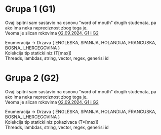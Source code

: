 # Grupa 1 (G1) 

Ovaj ispitni sam sastavio na osnovu "word of mouth" drugih studenata, pa ako ima neka nepreciznost zbog toga je.<br>
Veoma je slican rokovima [02.09.2024. G1 i G2](../2024-09-02)

Enumeracija -> Drzava { ENGLESKA, SPANIJA, HOLANDIJA, FRANCUSKA, BOSNA_I_HERCEGOVINA }<br>
Kolekcija tip staticki niz (T[max])<br>
Threads, lambdas, string, vector, regex, generisi id<br>

# Grupa 2 (G2)

Ovaj ispitni sam sastavio na osnovu "word of mouth" drugih studenata, pa ako ima neka nepreciznost zbog toga je.<br>
Veoma je slican rokovima [02.09.2024. G1 i G2](../2024-09-02)

Enumeracija -> Drzava { ENGLESKA, SPANIJA, HOLANDIJA, FRANCUSKA, BOSNA_I_HERCEGOVINA }<br>
Kolekcija tip staticki niz pokazivaca (T*[max])<br>
Threads, lambdas, string, vector, regex, generisi id<br>
